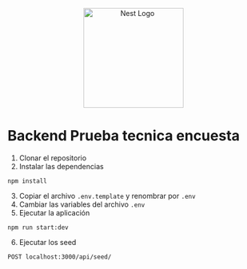<p align="center">
  <a href="http://nestjs.com/" target="blank"><img src="https://nestjs.com/img/logo-small.svg" width="200" alt="Nest Logo" /></a>
</p>

# Backend Prueba tecnica encuesta

1. Clonar el repositorio
2. Instalar las dependencias
```
npm install
```
3. Copiar el archivo ```.env.template``` y renombrar por ```.env```
4. Cambiar las variables del archivo ```.env```
5. Ejecutar la aplicación 
```
npm run start:dev
```
6. Ejecutar los seed
```
POST localhost:3000/api/seed/
```
